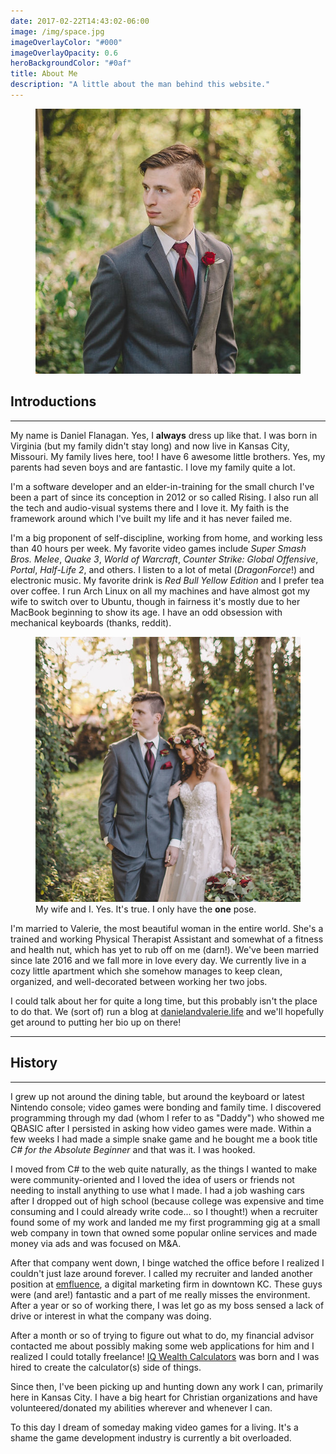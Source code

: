 ```yaml
---
date: 2017-02-22T14:43:02-06:00
image: /img/space.jpg
imageOverlayColor: "#000"
imageOverlayOpacity: 0.6
heroBackgroundColor: "#0af"
title: About Me
description: "A little about the man behind this website."
---
```


<div class="text-center">
	<figure>
		<img src="/img/daniel.jpg" class="avatar" alt="A photo of Daniel taken on his wedding day." title="Daniel">
		<figcaption style="visibility:hidden;height:0"></figcaption>
	</figure>
</div>

## Introductions

-----

My name is Daniel Flanagan. Yes, I **always** dress up like that. I was born in
Virginia (but my family didn't stay long) and now live in Kansas City, Missouri.
My family lives here, too! I have 6 awesome little brothers. Yes, my parents had
seven boys and are fantastic. I love my family quite a lot.

I'm a software developer and an elder-in-training for the small church I've been
a part of since its conception in 2012 or so called Rising. I also run all the
tech and audio-visual systems there and I love it. My faith is the framework
around which I've built my life and it has never failed me.

I'm a big proponent of self-discipline, working from home, and working less than
40 hours per week. My favorite video games include *Super Smash Bros. Melee*,
*Quake 3*, *World of Warcraft*, *Counter Strike: Global Offensive*, *Portal*,
*Half-Life 2*, and others. I listen to a lot of metal (*DragonForce*!) and
electronic music. My favorite drink is *Red Bull Yellow Edition* and I prefer
tea over coffee. I run Arch Linux on all my machines and have almost got my wife
to switch over to Ubuntu, though in fairness it's mostly due to her MacBook
beginning to show its age. I have an odd obsession with mechanical keyboards
(thanks, reddit).

<div class="text-center">
	<figure>
		<img src="/img/daniel-and-valerie.jpg" class="avatar" alt="Daniel and his wife in a forest." title="Daniel and Valerie">
		<figcaption>My wife and I. Yes. It's true. I only have the <strong>one</strong> pose.</figcaption>
	</figure>
</div>

I'm married to Valerie, the most beautiful woman in the entire world. She's
a trained and working Physical Therapist Assistant and somewhat of a fitness
and health nut, which has yet to rub off on me (darn!). We've been married since
late 2016 and we fall more in love every day. We currently live in a cozy little
apartment which she somehow manages to keep clean, organized, and
well-decorated between working her two jobs.

I could talk about her for quite a long time, but this probably isn't the place
to do that. We (sort of) run a blog at
[danielandvalerie.life][daniel-and-valerie-site] and we'll hopefully get around
to putting her bio up on there!

-----

## History

-----

I grew up not around the dining table, but around the keyboard or latest
Nintendo console; video games were bonding and family time. I discovered
programming through my dad (whom I refer to as "Daddy") who showed me QBASIC
after I persisted in asking how video games were made. Within a few weeks I had
made a simple snake game and he bought me a book title *C# for the Absolute
Beginner* and that was it. I was hooked.

I moved from C# to the web quite naturally, as the things I wanted to make were
community-oriented and I loved the idea of users or friends not needing to
install anything to use what I made. I had a job washing cars after I dropped
out of high school (because college was expensive and time consuming and I could
already write code... so I thought!) when a recruiter found some of my work and
landed me my first programming gig at a small web company in town that owned
some popular online services and made money via ads and was focused on M&A.

After that company went down, I binge watched the office before I realized
I couldn't just laze around forever. I called my recruiter and landed another
position at [emfluence][emfluence], a digital marketing firm in downtown KC.
These guys were (and are!) fantastic and a part of me really misses the
environment. After a year or so of working there, I was let go as my boss sensed
a lack of drive or interest in what the company was doing.

After a month or so of trying to figure out what to do, my financial advisor
contacted me about possibly making some web applications for him and I realized
I could totally freelance! [IQ Wealth Calculators][iqc] was born and I was hired
to create the calculator(s) side of things.

Since then, I've been picking up and hunting down any work I can, primarily here
in Kansas City. I have a big heart for Christian organizations and have
volunteered/donated my abilities wherever and whenever I can.

To this day I dream of someday making video games for a living. It's a shame the
game development industry is currently a bit overloaded.


[daniel-and-valerie-site]: https://danielandvalerie.life
[daniel-and-valerie-pic]: /img/daniel-and-valerie.jpg
[emfluence]: https://emfluence.com
[iqc]: https://iqcalculators.com
